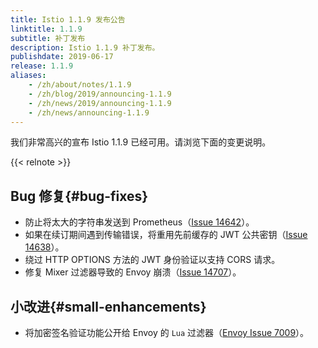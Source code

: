 ```yaml
---
title: Istio 1.1.9 发布公告
linktitle: 1.1.9
subtitle: 补丁发布
description: Istio 1.1.9 补丁发布。
publishdate: 2019-06-17
release: 1.1.9
aliases:
    - /zh/about/notes/1.1.9
    - /zh/blog/2019/announcing-1.1.9
    - /zh/news/2019/announcing-1.1.9
    - /zh/news/announcing-1.1.9
---
```


我们非常高兴的宣布 Istio 1.1.9 已经可用。请浏览下面的变更说明。

{{< relnote >}}

## Bug 修复{#bug-fixes}

- 防止将太大的字符串发送到 Prometheus（[Issue 14642](https://github.com/istio/istio/issues/14642)）。
- 如果在续订期间遇到传输错误，将重用先前缓存的 JWT 公共密钥（[Issue 14638](https://github.com/istio/istio/issues/14638)）。
- 绕过 HTTP OPTIONS 方法的 JWT 身份验证以支持 CORS 请求。
- 修复 Mixer 过滤器导致的 Envoy 崩溃（[Issue 14707](https://github.com/istio/istio/issues/14707)）。

## 小改进{#small-enhancements}

- 将加密签名验证功能公开给 Envoy 的 `Lua` 过滤器（[Envoy Issue 7009](https://github.com/envoyproxy/envoy/issues/7009)）。
